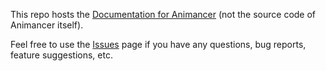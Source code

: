 This repo hosts the [Documentation for Animancer](https://kybernetikgames.github.io/animancer) (not the source code of Animancer itself).

Feel free to use the [Issues](issues) page if you have any questions, bug reports, feature suggestions, etc.